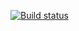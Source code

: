 [![Build status](https://ci.appveyor.com/api/projects/status/3pvpe6g93tkwoftj?svg=true)](https://ci.appveyor.com/project/BairB/2-4-bdd)
